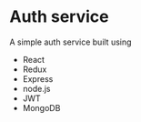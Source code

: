 # Auth service
A simple auth service built using
* React
* Redux
* Express
* node.js
* JWT
* MongoDB
